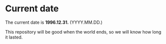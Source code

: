 # Current date

The current date is **1996.12.31.** (YYYY.MM.DD.)

This repository will be good when the world ends, so we will know how long it lasted.